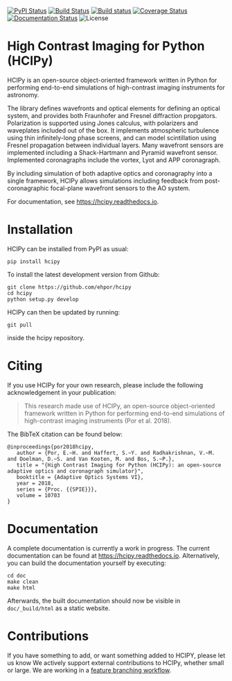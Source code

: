 [![PyPI Status](https://img.shields.io/pypi/v/hcipy.svg)](https://pypi.org/project/hcipy/)
[![Build Status](https://img.shields.io/travis/ehpor/hcipy/master.svg?logo=travis)](https://travis-ci.org/ehpor/hcipy)
[![Build status](https://img.shields.io/appveyor/ci/ehpor/hcipy/master.svg?logo=appveyor)](https://ci.appveyor.com/project/ehpor/hcipy/branch/master)
[![Coverage Status](https://img.shields.io/coveralls/github/ehpor/hcipy.svg)](https://coveralls.io/r/ehpor/hcipy)
[![Documentation Status](https://img.shields.io/readthedocs/hcipy.svg)](https://hcipy.readthedocs.io)
![License](https://img.shields.io/github/license/ehpor/hcipy.svg)

# High Contrast Imaging for Python (HCIPy)

HCIPy is an open-source object-oriented framework written in Python for performing end-to-end simulations of high-contrast imaging instruments for astronomy.

The library defines wavefronts and optical elements for defining an optical system, and provides both Fraunhofer and Fresnel diffraction propgators. Polarization is supported using Jones calculus, with polarizers and waveplates included out of the box. It implements atmospheric turbulence using thin infinitely-long phase screens, and can model scintillation using Fresnel propagation between individual layers. Many wavefront sensors are implemented including a Shack-Hartmann and Pyramid wavefront sensor. Implemented coronagraphs include the vortex, Lyot and APP coronagraph.

By including simulation of both adaptive optics and coronagraphy into a single framework, HCIPy allows simulations including feedback from post-coronagraphic focal-plane wavefront sensors to the AO system.

For documentation, see https://hcipy.readthedocs.io.

# Installation

HCIPy can be installed from PyPI as usual:
```
pip install hcipy
```
To install the latest development version from Github:
```
git clone https://github.com/ehpor/hcipy
cd hcipy
python setup.py develop
```
HCIPy can then be updated by running:
```
git pull
```
inside the hcipy repository.

# Citing

If you use HCIPy for your own research, please include the following acknowledgement in your publication:
> This research made use of HCIPy, an open-source object-oriented framework written in Python for performing end-to-end simulations of high-contrast imaging instruments (Por et al. 2018).

The BibTeX citation can be found below:
```
@inproceedings{por2018hcipy,
   author = {Por, E.~H. and Haffert, S.~Y. and Radhakrishnan, V.~M. and Doelman, D.~S. and Van Kooten, M. and Bos, S.~P.},
   title = "{High Contrast Imaging for Python (HCIPy): an open-source adaptive optics and coronagraph simulator}",
   booktitle = {Adaptive Optics Systems VI},
   year = 2018,
   series = {Proc. {{SPIE}}},
   volume = 10703
}
```

# Documentation

A complete documentation is currently a work in progress. The current documentation can be found at https://hcipy.readthedocs.io. Alternatively, you can build the documentation yourself by executing:

```
cd doc
make clean
make html
```

Afterwards, the built documentation should now be visible in ``doc/_build/html`` as a static website.

# Contributions

If you have something to add, or want something added to HCIPY, please let us know We actively support external contributions to HCIPy, whether small or large. We are working in a [feature branching workflow](https://www.atlassian.com/git/tutorials/comparing-workflows#feature-branch-workflow).